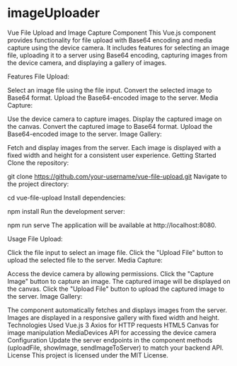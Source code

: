 # imageUploader
Vue File Upload and Image Capture Component
This Vue.js component provides functionality for file upload with Base64 encoding and media capture using the device camera. It includes features for selecting an image file, uploading it to a server using Base64 encoding, capturing images from the device camera, and displaying a gallery of images.

Features
File Upload:

Select an image file using the file input.
Convert the selected image to Base64 format.
Upload the Base64-encoded image to the server.
Media Capture:

Use the device camera to capture images.
Display the captured image on the canvas.
Convert the captured image to Base64 format.
Upload the Base64-encoded image to the server.
Image Gallery:

Fetch and display images from the server.
Each image is displayed with a fixed width and height for a consistent user experience.
Getting Started
Clone the repository:

git clone https://github.com/your-username/vue-file-upload.git
Navigate to the project directory:


cd vue-file-upload
Install dependencies:


npm install
Run the development server:



npm run serve
The application will be available at http://localhost:8080.

Usage
File Upload:

Click the file input to select an image file.
Click the "Upload File" button to upload the selected file to the server.
Media Capture:

Access the device camera by allowing permissions.
Click the "Capture Image" button to capture an image.
The captured image will be displayed on the canvas.
Click the "Upload File" button to upload the captured image to the server.
Image Gallery:

The component automatically fetches and displays images from the server.
Images are displayed in a responsive gallery with fixed width and height.
Technologies Used
Vue.js 3
Axios for HTTP requests
HTML5 Canvas for image manipulation
MediaDevices API for accessing the device camera
Configuration
Update the server endpoints in the component methods (uploadFile, showImage, sendImageToServer) to match your backend API.
License
This project is licensed under the MIT License.